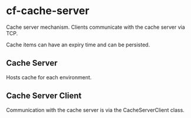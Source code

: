 # cf-cache-server

Cache server mechanism. Clients communicate with the cache server via TCP.

Cache items can have an expiry time and can be persisted.

Cache Server
------------
Hosts cache for each environment.

Cache Server Client
-------------------
Communication with the cache server is via the CacheServerClient class.